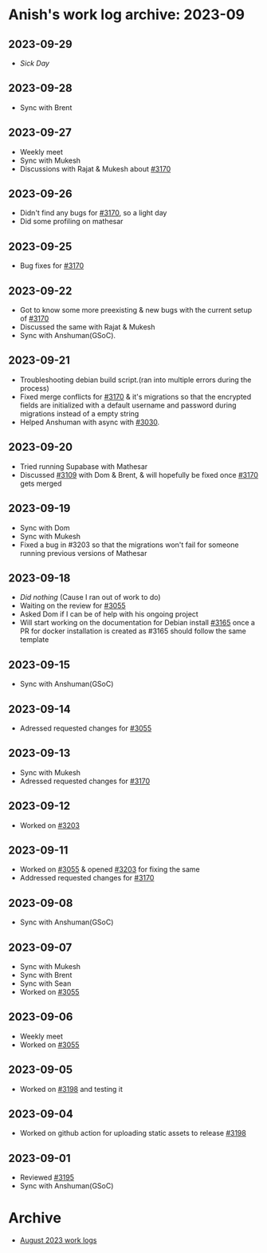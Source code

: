 # Anish's work log archive: 2023-09


## 2023-09-29

- *Sick Day*

## 2023-09-28

- Sync with Brent

## 2023-09-27

- Weekly meet
- Sync with Mukesh
- Discussions with Rajat & Mukesh about [#3170](https://github.com/centerofci/mathesar/pull/3170)

## 2023-09-26

- Didn't find any bugs for [#3170](https://github.com/centerofci/mathesar/pull/3170), so a light day
- Did some profiling on mathesar

## 2023-09-25

- Bug fixes for [#3170](https://github.com/centerofci/mathesar/pull/3170)

## 2023-09-22

- Got to know some more preexisting & new bugs with the current setup of [#3170](https://github.com/centerofci/mathesar/pull/3170)
- Discussed the same with Rajat & Mukesh
- Sync with Anshuman(GSoC).

## 2023-09-21

- Troubleshooting debian build script.(ran into multiple errors during the process)
- Fixed merge conflicts for [#3170](https://github.com/centerofci/mathesar/pull/3170) & it's migrations so that the encrypted fields are initialized with a default username and password during migrations instead of a empty string
- Helped Anshuman with async with [#3030](https://github.com/centerofci/mathesar/pull/3030).

## 2023-09-20

- Tried running Supabase with Mathesar
- Discussed [#3109](https://github.com/centerofci/mathesar/pull/3109) with Dom & Brent, & will hopefully be fixed once [#3170](https://github.com/centerofci/mathesar/pull/3170) gets merged 

## 2023-09-19

- Sync with Dom
- Sync with Mukesh
- Fixed a bug in #3203 so that the migrations won't fail for someone running previous versions of Mathesar

## 2023-09-18

- *Did nothing* (Cause I ran out of work to do)
- Waiting on the review for [#3055](https://github.com/mathesar-foundation/mathesar/pull/3055)
- Asked Dom if I can be of help with his ongoing project
- Will start working on the documentation for Debian install [#3165](https://github.com/centerofci/mathesar/issues/3165) once a PR for docker installation is created as #3165 should follow the same template

## 2023-09-15

- Sync with Anshuman(GSoC)

## 2023-09-14

- Adressed requested changes for [#3055](https://github.com/centerofci/mathesar/pull/3055)

## 2023-09-13

- Sync with Mukesh
- Adressed requested changes for [#3170](https://github.com/centerofci/mathesar/pull/3170)

## 2023-09-12

- Worked on [#3203](https://github.com/centerofci/mathesar/pull/3203)

## 2023-09-11

- Worked on [#3055](https://github.com/centerofci/mathesar/issues/3055) & opened [#3203](https://github.com/centerofci/mathesar/pull/3203) for fixing the same
- Addressed requested changes for [#3170](https://github.com/centerofci/mathesar/pull/3170)

## 2023-09-08

- Sync with Anshuman(GSoC)

## 2023-09-07

- Sync with Mukesh
- Sync with Brent
- Sync with Sean
- Worked on [#3055](https://github.com/centerofci/mathesar/issues/3055)

## 2023-09-06

- Weekly meet
- Worked on [#3055](https://github.com/centerofci/mathesar/issues/3055)

## 2023-09-05

- Worked on [#3198](https://github.com/centerofci/mathesar/pull/3198) and testing it

## 2023-09-04

- Worked on github action for uploading static assets to release [#3198](https://github.com/centerofci/mathesar/pull/3198)

## 2023-09-01

- Reviewed [#3195](https://github.com/centerofci/mathesar/pull/3195)
- Sync with Anshuman(GSoC)

# Archive
 - [August 2023 work logs](/team/worklogs/archive/2023-08/anish/)
